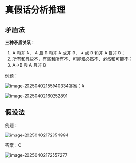 # 真假话分析推理

## 矛盾法

**三种矛盾关系**：

1. A 和非 A、 A 且 B 和非 A 或非 B、 A 或 B 和非 A 且非 B；
2. 所有和有些不，有些和所有不、可能和必然不、必然和可能不；
3. A→B 和 A 且非 B  

例题：

![image-20250402155940334](https://imagere.oss-cn-beijing.aliyuncs.com/mxyimage-20250402155940334.png)答案：A

![image-20250402160252891](https://imagere.oss-cn-beijing.aliyuncs.com/mxyimage-20250402160252891.png)

## 假设法

例题：

![image-20250402172354894](https://imagere.oss-cn-beijing.aliyuncs.com/mxyimage-20250402172354894.png)

答案：C

![image-20250402172557277](https://imagere.oss-cn-beijing.aliyuncs.com/mxyimage-20250402172557277.png)